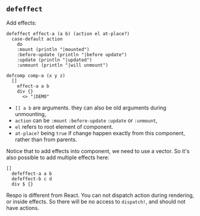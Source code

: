 ## `defeffect`

Add effects:

```cirru
defeffect effect-a (a b) (action el at-place?)
  case-default action
    do
    :mount (println "|mounted")
    :before-update (println "|before update")
    :update (println "|updated")
    :unmount (println "|will unmount")

defcomp comp-a (x y z)
  []
    effect-a a b
    div {}
      <> "|DEMO"
```

- `[] a b` are arguments. they can also be old arguments during unmounting,
- `action` can be `:mount` `:before-update` `:update` or `:unmount`,
- `el` refers to root element of component.
- `at-place?` being `true` if change happen exactly from this component, rather than from parents.

Notice that to add effects into component, we need to use a vector.
So it's also possible to add multiple effects here:

```cirru
[]
  defeffect-a a b
  defeffect-b c d
  div $ {}
```

Respo is different from React. You can not dispatch action during rendering, or inside effects.
So there will be no access to `dispatch!`, and should not have actions.

